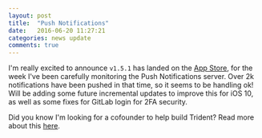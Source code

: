 ```yaml
---
layout: post
title:  "Push Notifications"
date:   2016-06-20 11:27:21
categories: news update
comments: true
---
```

I'm really excited to announce ```v1.5.1``` has landed on the [App Store](https://itunes.apple.com/app/id983962683), for the week I've been carefully monitoring the Push Notifications server. Over 2k notifications have been pushed in that time, so it seems to be handling ok! Will be adding some future incremental updates to improve this for iOS 10, as well as some fixes for GitLab login for 2FA security.

Did you know I'm looking for a cofounder to help build Trident? Read more about this [here](https://github.com/somerobots/Trident/issues/28).    
